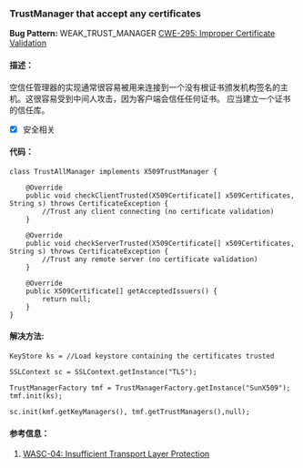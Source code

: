 ### TrustManager that accept any certificates
**Bug Pattern:** WEAK_TRUST_MANAGER
 [CWE-295: Improper Certificate Validation](http://cwe.mitre.org/data/definitions/295.html)
#### 描述：
空信任管理器的实现通常很容易被用来连接到一个没有根证书颁发机构签名的主机。这很容易受到中间人攻击，因为客户端会信任任何证书。 
应当建立一个证书的信任库。
- [x] 安全相关
#### 代码：

```
class TrustAllManager implements X509TrustManager {

    @Override
    public void checkClientTrusted(X509Certificate[] x509Certificates, String s) throws CertificateException {
        //Trust any client connecting (no certificate validation)
    }

    @Override
    public void checkServerTrusted(X509Certificate[] x509Certificates, String s) throws CertificateException {
        //Trust any remote server (no certificate validation)
    }

    @Override
    public X509Certificate[] getAcceptedIssuers() {
        return null;
    }
}
```
#### 解决方法:

```
KeyStore ks = //Load keystore containing the certificates trusted

SSLContext sc = SSLContext.getInstance("TLS");

TrustManagerFactory tmf = TrustManagerFactory.getInstance("SunX509");
tmf.init(ks);

sc.init(kmf.getKeyManagers(), tmf.getTrustManagers(),null);
```


#### 参考信息：
1. [WASC-04: Insufficient Transport Layer Protection](http://projects.webappsec.org/w/page/13246945/Insufficient%20Transport%20Layer%20Protection)
